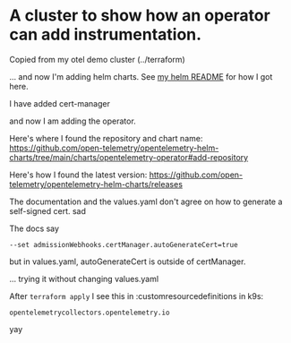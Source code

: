 # A cluster to show how an operator can add instrumentation.

Copied from my otel demo cluster (../terraform)

... and now I'm adding helm charts. See [my helm README](../otel-demo-helm/README.md)
for how I got here.

I have added cert-manager

and now I am adding the operator.

Here's where I found the repository and chart name: https://github.com/open-telemetry/opentelemetry-helm-charts/tree/main/charts/opentelemetry-operator#add-repository

Here's how I found the latest version: https://github.com/open-telemetry/opentelemetry-helm-charts/releases

The documentation and the values.yaml don't agree on how to generate a self-signed cert. sad

The docs say

`--set admissionWebhooks.certManager.autoGenerateCert=true`

but in values.yaml, autoGenerateCert is outside of certManager.

... trying it without changing values.yaml

After `terraform apply` I see this in :customresourcedefinitions in k9s:

`opentelemetrycollectors.opentelemetry.io`

yay
